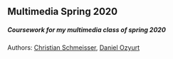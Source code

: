 ## Multimedia Spring 2020
##### Coursework for my multimedia class of spring 2020

Authors: [Christian Schmeisser](https://github.com/lordkeks "Christian's GitHub"), [Daniel Ozyurt](https://github.com/lordkeks "Daniel's GitHub")